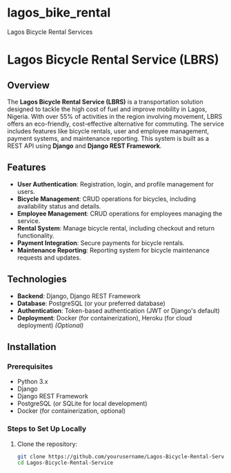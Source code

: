# lagos_bike_rental
Lagos Bicycle Rental Services
# Lagos Bicycle Rental Service (LBRS)

## Overview
The **Lagos Bicycle Rental Service (LBRS)** is a transportation solution designed to tackle the high cost of fuel and improve mobility in Lagos, Nigeria. With over 55% of activities in the region involving movement, LBRS offers an eco-friendly, cost-effective alternative for commuting. The service includes features like bicycle rentals, user and employee management, payment systems, and maintenance reporting. This system is built as a REST API using **Django** and **Django REST Framework**.

## Features
- **User Authentication**: Registration, login, and profile management for users.
- **Bicycle Management**: CRUD operations for bicycles, including availability status and details.
- **Employee Management**: CRUD operations for employees managing the service.
- **Rental System**: Manage bicycle rental, including checkout and return functionality.
- **Payment Integration**: Secure payments for bicycle rentals.
- **Maintenance Reporting**: Reporting system for bicycle maintenance requests and updates.

## Technologies
- **Backend**: Django, Django REST Framework
- **Database**: PostgreSQL (or your preferred database)
- **Authentication**: Token-based authentication (JWT or Django's default)
- **Deployment**: Docker (for containerization), Heroku (for cloud deployment) *(Optional)*

## Installation
### Prerequisites
- Python 3.x
- Django
- Django REST Framework
- PostgreSQL (or SQLite for local development)
- Docker (for containerization, optional)

### Steps to Set Up Locally
1. Clone the repository:
   ```bash
   git clone https://github.com/yourusername/Lagos-Bicycle-Rental-Service.git
   cd Lagos-Bicycle-Rental-Service
